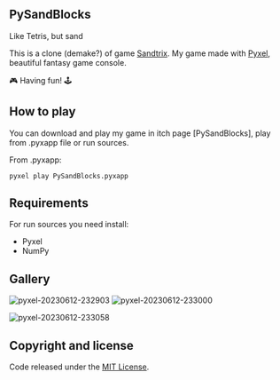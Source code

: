 ## PySandBlocks
Like Tetris, but sand

This is a clone (demake?) of game [Sandtrix](https://mslivo.itch.io/sandtrix). My game made with [Pyxel](https://github.com/kitao/pyxel), beautiful fantasy game console.

:video_game: Having fun! :joystick:

## How to play
You can download and play my game in itch page [PySandBlocks], play from .pyxapp file or run sources.

From .pyxapp:
```
pyxel play PySandBlocks.pyxapp
```

## Requirements
For run sources you need install:
- Pyxel
- NumPy

## Gallery
![pyxel-20230612-232903](https://github.com/waffflezz/PySandBlocks/assets/56751225/57c49757-376f-41de-9ee5-73bbe4d98d1c)
![pyxel-20230612-233000](https://github.com/waffflezz/PySandBlocks/assets/56751225/bcab696b-7385-4e69-a2c5-c023e8f4b3d7)

![pyxel-20230612-233058](https://github.com/waffflezz/PySandBlocks/assets/56751225/ced00c86-e941-4f21-8ef2-b4b8ac4d6f12)

## Copyright and license

Code released under the [MIT License](https://github.com/waffflezz/PySandBlocks/blob/main/LICENSE).
